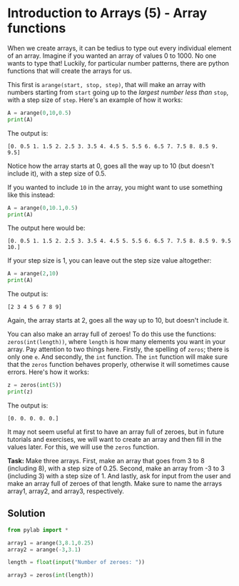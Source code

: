 # Introduction to Arrays (5) - Array functions

When we create arrays, it can be tedius to type out every individual element of an array. Imagine if you wanted an array of values 0 to 1000. No one wants to type that! Luckily, for particular number patterns, there are python functions that will create the arrays for us.

This first is `arange(start, stop, step)`, that will make an array with numbers starting from `start` going up to the *largest number less than* `stop`, with a step size of `step`. Here's an example of how it works:

```python
A = arange(0,10,0.5)
print(A)
```
The output is:

```
[0. 0.5 1. 1.5 2. 2.5 3. 3.5 4. 4.5 5. 5.5 6. 6.5 7. 7.5 8. 8.5 9. 9.5]
```

Notice how the array starts at 0, goes all the way up to 10 (but doesn't include it), with a step size of 0.5.

 If you wanted to include `10` in the array, you might want to use something like this instead:
```python
A = arange(0,10.1,0.5)
print(A)
```
The output here would be:
```
[0. 0.5 1. 1.5 2. 2.5 3. 3.5 4. 4.5 5. 5.5 6. 6.5 7. 7.5 8. 8.5 9. 9.5 10.]
```
If your step size is 1, you can leave out the step size value altogether:

```python
A = arange(2,10)
print(A)
```
The output is:

```
[2 3 4 5 6 7 8 9]
```
Again, the array starts at 2, goes all the way up to 10, but doesn't include it. 

You can also make an array full of zeroes! To do this use the functions: `zeros(int(length))`, where `length` is how many elements you want in your array. Pay attention to two things here. Firstly, the spelling of `zeros`; there is only one `e`. And secondly, the `int` function. The `int` function will make sure that the `zeros` function behaves properly, otherwise it will sometimes cause errors. Here's how it works:

```python
z = zeros(int(5))
print(z)
```
The output is:

```
[0. 0. 0. 0. 0.]
```

It may not seem useful at first to have an array full of zeroes, but in future tutorials and exercises, we will want to create an array and then fill in the values later. For this, we will use the `zeros` function.


**Task:** Make three arrays. First, make an array that goes from 3 to 8 (including 8), with a step size of 0.25. Second, make an array from -3 to 3 (including 3) with a step size of 1. And lastly, ask for input from the user and make an array full of zeroes of that length. Make sure to name the arrays array1, array2, and array3, respectively.

## Solution
```python
from pylab import *

array1 = arange(3,8.1,0.25)
array2 = arange(-3,3.1)

length = float(input("Number of zeroes: "))

array3 = zeros(int(length))
```

